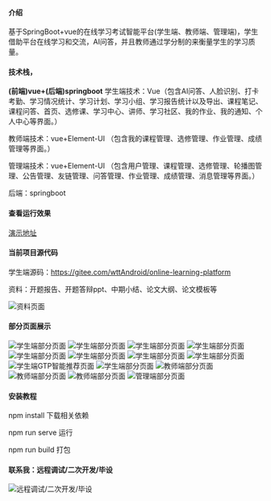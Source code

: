 #### 介绍
基于SpringBoot+vue的在线学习考试智能平台(学生端、教师端、管理端)，学生借助平台在线学习和交流，AI问答，并且教师通过学分制的来衡量学生的学习质量。 

#### 技术栈，
**(前端)vue+(后端)springboot** 
学生端技术：Vue（包含AI问答、人脸识别、打卡考勤、学习情况统计、学习计划、学习小组、学习报告统计以及导出、课程笔记、课程问答、首页、选修课、学习中心、讲师、学习社区、我的作业、我的通知、个人中心等界面。）

教师端技术：vue+Element-UI （包含我的课程管理、选修管理、作业管理、成绩管理等界面。）

管理端技术：vue+Element-UI （包含用户管理、课程管理、选修管理、轮播图管理、公告管理、友链管理、问答管理、作业管理、成绩管理、消息管理等界面。）

后端：springboot

#### 查看运行效果
[演示地址](http://117.72.115.233:8001/front/dist/index.html)

#### 当前项目源代码
学生端源码：https://gitee.com/wttAndroid/online-learning-platform

资料：开题报告、开题答辩ppt、中期小结、论文大纲、论文模板等

![资料页面](https://gitee.com/wttAndroid/online-learning-platform/raw/master/public/static/fileslist.png)

#### 部分页面展示
![学生端部分页面](https://gitee.com/wttAndroid/online-learning-platform/raw/master/public/static/xuesheng.png)
![学生端部分页面](https://gitee.com/wttAndroid/online-learning-platform/raw/master/src/assets/img/%E6%88%91%E7%9A%84%E4%BD%9C%E4%B8%9A.png)
![学生端部分页面](https://gitee.com/wttAndroid/online-learning-platform/raw/master/public/static/%E8%AF%BE%E7%A8%8B%E8%AF%A6%E6%83%85%E9%A1%B5.png)
![学生端部分页面](https://gitee.com/wttAndroid/online-learning-platform/raw/master/public/static/%E4%BD%9C%E4%B8%9A%E8%AF%A6%E6%83%85%E9%A1%B5.png)
![学生端部分页面](https://gitee.com/wttAndroid/online-learning-platform/raw/master/public/static/%E9%97%AE%E7%AD%94.png)
![学生端部分页面](https://gitee.com/wttAndroid/online-learning-platform/raw/master/public/static/%E5%BE%AE%E4%BF%A1%E6%88%AA%E5%9B%BE_20250308100906.png)
![学生端部分页面](https://gitee.com/wttAndroid/online-learning-platform/raw/master/public/static/%E5%BE%AE%E4%BF%A1%E6%88%AA%E5%9B%BE_20250308100854.png)
![学生端部分页面](https://gitee.com/wttAndroid/online-learning-platform/raw/master/public/static/%E5%BE%AE%E4%BF%A1%E6%88%AA%E5%9B%BE_20250308100814.png)
![学生端GTP智能推荐页面](https://gitee.com/wttAndroid/online-learning-platform/raw/master/public/static/src/assets/img/%E5%BE%AE%E4%BF%A1%E6%88%AA%E5%9B%BE_20241117194904.png)
![学生端部分页面](https://gitee.com/wttAndroid/online-learning-platform/raw/master/public/static/public/static/%E5%BE%AE%E4%BF%A1%E6%88%AA%E5%9B%BE_20250308100803.png)
![教师端部分页面](https://gitee.com/wttAndroid/online-learning-platform/raw/master/public/static/jiaoshi.png)
![教师端部分页面](https://gitee.com/wttAndroid/online-learning-platform/raw/master/public/static/%E6%88%90%E7%BB%A9%E7%AE%A1%E7%90%86.png)
![教师端部分页面](https://gitee.com/wttAndroid/online-learning-platform/raw/master/public/static/%E9%80%89%E7%A7%80%E7%AE%A1%E7%90%86.png)
![管理端部分页面](https://gitee.com/wttAndroid/online-learning-platform/raw/master/public/static/guanl.png)

#### 安装教程
npm install 下载相关依赖

npm run serve 运行

npm run build 打包

#### 联系我：远程调试/二次开发/毕设

![远程调试/二次开发/毕设](https://gitee.com/wttAndroid/online-learning-platform/raw/master/public/static/weixin.jpg) 

